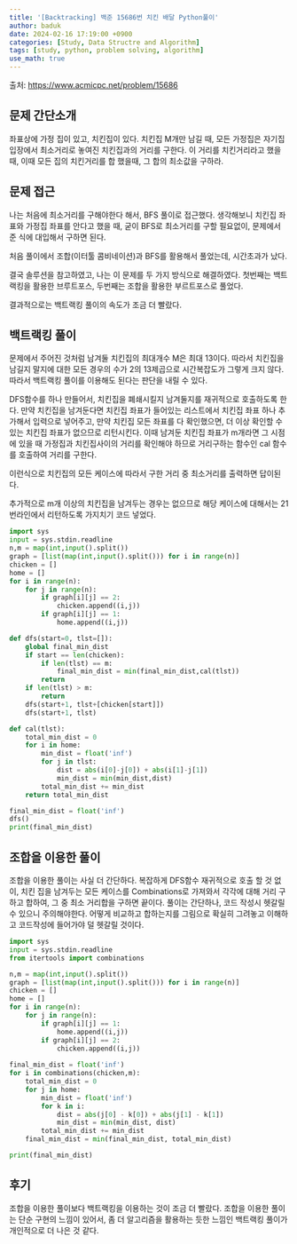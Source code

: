 ```yaml
---
title: '[Backtracking] 백준 15686번 치킨 배달 Python풀이'
author: baduk
date: 2024-02-16 17:19:00 +0900
categories: [Study, Data Structre and Algorithm]
tags: [study, python, problem solving, algorithm]
use_math: true
---
```

출처:
<https://www.acmicpc.net/problem/15686>

## 문제 간단소개
좌표상에 가정 집이 있고, 치킨집이 있다. 치킨집 M개만 남길 때, 모든 가정집은 자기집 입장에서 최소거리로 놓여진 치킨집과의 거리를 구한다. 이 거리를 치킨거리라고 했을 때, 이때 모든 집의 치킨거리를 합 했을때, 그 합의 최소값을 구하라.

## 문제 접근
나는 처음에 최소거리를 구해야한다 해서, BFS 풀이로 접근했다. 생각해보니 치킨집 좌표와 가정집 좌표를 안다고 했을 때, 굳이 BFS로 최소거리를 구할 필요없이, 문제에서 준 식에 대입해서 구하면 된다.

처음 풀이에서 조합(이터툴 콤비네이션)과 BFS를 활용해서 풀었는데, 시간초과가 났다.

결국 솔루션을 참고하였고, 나는 이 문제를 두 가지 방식으로 해결하였다. 첫번째는 백트랙킹을 활용한 브루트포스, 두번째는 조합을 활용한 부르트포스로 풀었다.

결과적으로는 백트랙킹 풀이의 속도가 조금 더 빨랐다.

## 백트랙킹 풀이
문제에서 주어진 것처럼 남겨둘 치킨집의 최대개수 M은 최대 13이다. 따라서 치킨집을 남길지 말지에 대한 모든 경우의 수가 2의 13제곱으로 시간복잡도가 그렇게 크지 않다. 따라서 백트랙킹 풀이를 이용해도 된다는 판단을 내릴 수 있다.

DFS함수를 하나 만들어서, 치킨집을 폐쇄시킬지 남겨둘지를 재귀적으로 호출하도록 한다. 만약 치킨집을 남겨둔다면 치킨집 좌표가 들어있는 리스트에서 치킨집 좌표 하나 추가해서 입력으로 넣어주고, 만약 치킨집 모든 좌표를 다 확인했으면, 더 이상 확인할 수 있는 치킨집 좌표가 없으므로 리턴시킨다. 이때 남겨둔 치킨집 좌표가 m개라면 그 시점에 있을 때 가정집과 치킨집사이의 거리를 확인해야 하므로 거리구하는 함수인 cal 함수를 호출하여 거리를 구한다.

이런식으로 치킨집의 모든 케이스에 따라서 구한 거리 중 최소거리를 출력하면 답이된다.

추가적으로 m개 이상의 치킨집을 남겨두는 경우는 없으므로 해당 케이스에 대해서는 21번라인에서 리턴하도록 가지치기 코드 넣었다.
```python
import sys
input = sys.stdin.readline
n,m = map(int,input().split())
graph = [list(map(int,input().split())) for i in range(n)]
chicken = []
home = []
for i in range(n):
    for j in range(n):
        if graph[i][j] == 2:
            chicken.append((i,j))
        if graph[i][j] == 1:
            home.append((i,j))

def dfs(start=0, tlst=[]):
    global final_min_dist
    if start == len(chicken):
        if len(tlst) == m:
            final_min_dist = min(final_min_dist,cal(tlst))
        return
    if len(tlst) > m:
        return
    dfs(start+1, tlst+[chicken[start]])
    dfs(start+1, tlst)

def cal(tlst):
    total_min_dist = 0
    for i in home:
        min_dist = float('inf')
        for j in tlst:
            dist = abs(i[0]-j[0]) + abs(i[1]-j[1])
            min_dist = min(min_dist,dist)
        total_min_dist += min_dist
    return total_min_dist

final_min_dist = float('inf')
dfs()
print(final_min_dist)
```

## 조합을 이용한 풀이
조합을 이용한 풀이는 사실 더 간단하다. 복잡하게 DFS함수 재귀적으로 호출 할 것 없이, 치킨 집을 남겨두는 모든 케이스를 Combinations로 가져와서 각각에 대해 거리 구하고 합하여, 그 중 최소 거리합을 구하면 끝이다. 풀이는 간단하나, 코드 작성시 헷갈릴 수 있으니 주의해야한다. 어떻게 비교하고 합하는지를 그림으로 확실히 그려놓고 이해하고 코드작성에 들어가야 덜 헷갈릴 것이다.

```python
import sys
input = sys.stdin.readline
from itertools import combinations

n,m = map(int,input().split())
graph = [list(map(int,input().split())) for i in range(n)]
chicken = []
home = []
for i in range(n):
    for j in range(n):
        if graph[i][j] == 1:
            home.append((i,j))
        if graph[i][j] == 2:
            chicken.append((i,j))
            
final_min_dist = float('inf')
for i in combinations(chicken,m):
    total_min_dist = 0
    for j in home:
        min_dist = float('inf')
        for k in i:
            dist = abs(j[0] - k[0]) + abs(j[1] - k[1])
            min_dist = min(min_dist, dist)
        total_min_dist += min_dist
    final_min_dist = min(final_min_dist, total_min_dist)

print(final_min_dist)
```

## 후기
조합을 이용한 풀이보다 백트랙킹을 이용하는 것이 조금 더 빨랐다. 조합을 이용한 풀이는 단순 구현의 느낌이 있어서, 좀 더 알고리즘을 활용하는 듯한 느낌인 백트랙킹 풀이가 개인적으로 더 나은 것 같다.
